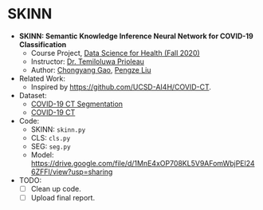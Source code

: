 # SKINN
- **SKINN: Semantic Knowledge Inference Neural Network for COVID-19 Classification**
    - Course Project, [Data Science for Health (Fall 2020)](https://sites.google.com/dartmouth.edu/data-science-4-health-f20/)
    - Instructor: [Dr. Temiloluwa Prioleau](https://sites.google.com/dartmouth.edu/t-prioleau)
    - Author: [Chongyang Gao](https://github.com/GCYZSL), [Pengze Liu](https://github.com/lpzjerry)
- Related Work:
    - Inspired by https://github.com/UCSD-AI4H/COVID-CT.
- Dataset:
    - [COVID-19 CT Segmentation](https://medicalsegmentation.com/covid19/)
    - [COVID-19 CT](https://arxiv.org/pdf/2003.13865.pdf)
- Code:
    - SKINN: `skinn.py`
    - CLS: `cls.py`
    - SEG: `seg.py`
    - Model: https://drive.google.com/file/d/1MnE4xOP708KL5V9AFomWbjPEl246ZFFI/view?usp=sharing
- TODO:
    - [ ] Clean up code.
    - [ ] Upload final report.
